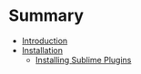 # Summary

* [Introduction](README.md)
* [Installation](installation.md)
   * [Installing Sublime Plugins](01-Installation/02-sublime-plugins.md)

